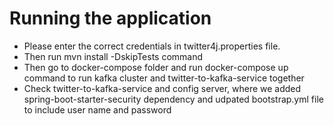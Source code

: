 # Running the application
- Please enter the correct credentials in twitter4j.properties file.
- Then run mvn install -DskipTests command
- Then go to docker-compose folder and run docker-compose up command to run kafka cluster and twitter-to-kafka-service together
- Check twitter-to-kafka-service and config server, where we added spring-boot-starter-security dependency
and udpated bootstrap.yml file to include user name and password